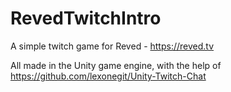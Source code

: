 # RevedTwitchIntro

A simple twitch game for Reved - https://reved.tv

All made in the Unity game engine, with the help of https://github.com/lexonegit/Unity-Twitch-Chat

